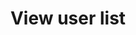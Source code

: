 ---
title: View user list
steps:
  - step: Hover your cursor over the **Server Admin** (shield) icon until a menu appears.
  - step: Click **Users**.
---